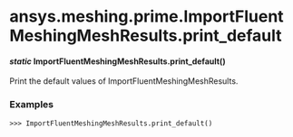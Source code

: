 # ansys.meshing.prime.ImportFluentMeshingMeshResults.print_default

#### *static* ImportFluentMeshingMeshResults.print_default()

Print the default values of ImportFluentMeshingMeshResults.

### Examples

```pycon
>>> ImportFluentMeshingMeshResults.print_default()
```

<!-- !! processed by numpydoc !! -->
